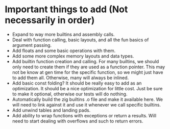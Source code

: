 # Important things to add (Not necessarily in order)

- Expand to way more builtins and assembly calls.
- Deal with function calling, basic layouts, and all the fun basics of argument passing.
- Add floats and some basic operations with them.
- Add some more complex memory layouts and data types.
- Add builtin function creation and calling.
  For many builtins, we should only need to create them if they are used as a function pointer.
  This may not be know at gen time for the specific function, so we might just have to add them all.
  Otherwise, many will always be inlined.
- Add basic const folding? It should be really easy to add as an optimization.
  It should be a nice optimization for little cost. Just be sure to make it optional, otherwise our tests will do nothing.
- Automatically build the zig builtins .o file and make it available here.
  We will need to link against it and use it whenever we call specific builtins.
- Add unwind tables and landing pads.
- Add ability to wrap functions with exceptions or return a results.
  Will need to start dealing with overflows and such to return errors.
